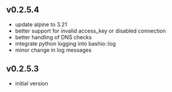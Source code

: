 ## v0.2.5.4

- update alpine to 3.21
- better support for invalid access_key or disabled connection
- better handling of DNS checks
- integrate python logging into bashio::log
- minor change in log messages

## v0.2.5.3

- initial version
